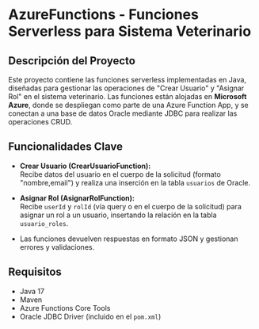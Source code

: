 # AzureFunctions - Funciones Serverless para Sistema Veterinario

## Descripción del Proyecto
Este proyecto contiene las funciones serverless implementadas en Java, diseñadas para gestionar las operaciones de "Crear Usuario" y "Asignar Rol" en el sistema veterinario. Las funciones están alojadas en **Microsoft Azure**, donde se despliegan como parte de una Azure Function App, y se conectan a una base de datos Oracle mediante JDBC para realizar las operaciones CRUD.

## Funcionalidades Clave
- **Crear Usuario (CrearUsuarioFunction):**  
  Recibe datos del usuario en el cuerpo de la solicitud (formato "nombre,email") y realiza una inserción en la tabla `usuarios` de Oracle.
  
- **Asignar Rol (AsignarRolFunction):**  
  Recibe `userId` y `rolId` (vía query o en el cuerpo de la solicitud) para asignar un rol a un usuario, insertando la relación en la tabla `usuario_roles`.

- Las funciones devuelven respuestas en formato JSON y gestionan errores y validaciones.

## Requisitos
- Java 17
- Maven
- Azure Functions Core Tools
- Oracle JDBC Driver (incluido en el `pom.xml`)